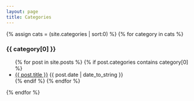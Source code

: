 ```yaml
---
layout: page
title: Categories
---
```


{% assign cats = (site.categories | sort:0) %}
{% for category in cats %}
  <h3 id="{{ category[0] }}">{{ category[0] }}</h3>
  <ul>
  {% for post in site.posts %}
  	{% if post.categories contains category[0] %}
      <li><a href="{{ post.url }}">{{ post.title }}</a> {{ post.date | date_to_string }} </li>
    {% endif %}
  {% endfor %}
  </ul>
{% endfor %}